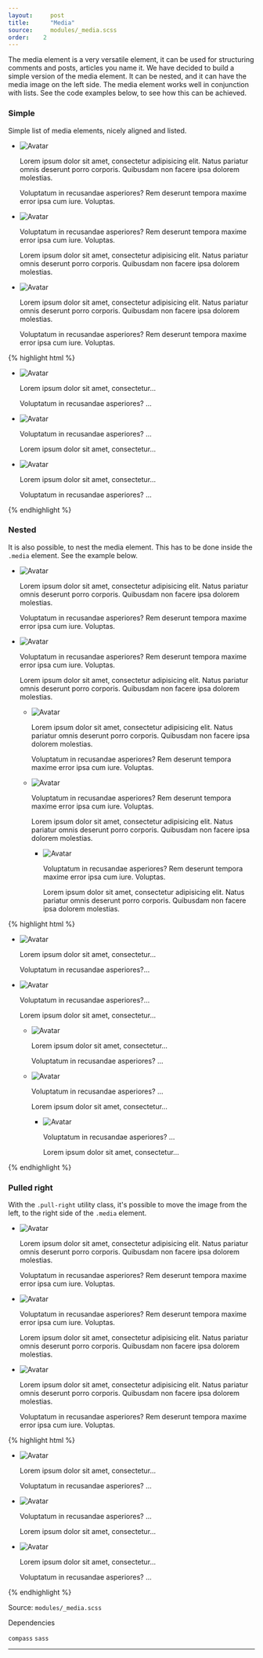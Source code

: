 ```yaml
---
layout:		post
title:		"Media"
source:		modules/_media.scss
order:    2
---
```



<p class="lead">The media element is a very versatile element, it can be used for structuring comments and posts, articles you name it. We have decided to build a simple version of the media element. It can be nested, and it can have the media image on the left side. The media element works well in conjunction with lists. See the code examples below, to see how this can be achieved.</p>

### Simple

Simple list of media elements, nicely aligned and listed.

<div class="m-browser">
  <div class="browser">
    <div class="image">
      <div class="content">
        <ul class="list-unstyled">
          <li class="media">
            <img class="media-image" src="http://placehold.it/50x50&amp;text=1" alt="Avatar">
            <div class="media-body">
              <p>Lorem ipsum dolor sit amet, consectetur adipisicing elit. Natus pariatur omnis deserunt porro corporis. Quibusdam non facere ipsa dolorem molestias.</p>
              <p>Voluptatum in recusandae asperiores? Rem deserunt tempora maxime error ipsa cum iure. Voluptas.</p>
            </div>
          </li> 
          <li class="media">
            <img class="media-image" src="http://placehold.it/50x50&amp;text=2" alt="Avatar">
            <div class="media-body">
              <p>Voluptatum in recusandae asperiores? Rem deserunt tempora maxime error ipsa cum iure. Voluptas.</p>
              <p>Lorem ipsum dolor sit amet, consectetur adipisicing elit. Natus pariatur omnis deserunt porro corporis. Quibusdam non facere ipsa dolorem molestias.</p>
            </div>
          </li>           
          <li class="media">
            <img class="media-image" src="http://placehold.it/50x50&amp;text=3" alt="Avatar">
            <div class="media-body">
              <p>Lorem ipsum dolor sit amet, consectetur adipisicing elit. Natus pariatur omnis deserunt porro corporis. Quibusdam non facere ipsa dolorem molestias.</p>
              <p>Voluptatum in recusandae asperiores? Rem deserunt tempora maxime error ipsa cum iure. Voluptas.</p>
            </div>
          </li>           
        </ul>
      </div>
    </div>
  </div>
{% highlight html %}
<ul class="list-unstyled">
  <li class="media">
    <img class="media-image" src="…" alt="Avatar">
    <div class="media-body">
      <p>Lorem ipsum dolor sit amet, consectetur…</p>
      <p>Voluptatum in recusandae asperiores? …</p>
    </div>
  </li> 
  <li class="media">
    <img class="media-image" src="…" alt="Avatar">
    <div class="media-body">
      <p>Voluptatum in recusandae asperiores? …</p>
      <p>Lorem ipsum dolor sit amet, consectetur…</p>
    </div>
  </li>           
  <li class="media">
    <img class="media-image" src="…" alt="Avatar">
    <div class="media-body">
      <p>Lorem ipsum dolor sit amet, consectetur…</p>
      <p>Voluptatum in recusandae asperiores? …</p>
    </div>
  </li>           
</ul>
{% endhighlight %}
</div>


### Nested

It is also possible, to nest the media element. This has to be done inside the `.media` element. See the example below. 

<div class="m-browser">
  <div class="browser">
    <div class="image">
      <div class="content">
        <ul class="list-unstyled">
          <li class="media">
            <img class="media-image" src="http://placehold.it/50x50&amp;text=1" alt="Avatar">
            <div class="media-body">
              <p>Lorem ipsum dolor sit amet, consectetur adipisicing elit. Natus pariatur omnis deserunt porro corporis. Quibusdam non facere ipsa dolorem molestias.</p>
              <p>Voluptatum in recusandae asperiores? Rem deserunt tempora maxime error ipsa cum iure. Voluptas.</p>
            </div>
          </li> 
          <li class="media">
            <img class="media-image" src="http://placehold.it/50x50&amp;text=2" alt="Avatar">
            <div class="media-body">
              <p>Voluptatum in recusandae asperiores? Rem deserunt tempora maxime error ipsa cum iure. Voluptas.</p>         
              <p>Lorem ipsum dolor sit amet, consectetur adipisicing elit. Natus pariatur omnis deserunt porro corporis. Quibusdam non facere ipsa dolorem molestias.</p>
            </div>
            <ul>
              <li class="media">
                <img class="media-image" src="http://placehold.it/50x50&amp;text=2.1" alt="Avatar">
                <div class="media-body">
                  <p>Lorem ipsum dolor sit amet, consectetur adipisicing elit. Natus pariatur omnis deserunt porro corporis. Quibusdam non facere ipsa dolorem molestias.</p>
                  <p>Voluptatum in recusandae asperiores? Rem deserunt tempora maxime error ipsa cum iure. Voluptas.</p>
                </div>
              </li> 
              <li class="media">
                <img class="media-image" src="http://placehold.it/50x50&amp;text=2.2" alt="Avatar">
                <div class="media-body">
                  <p>Voluptatum in recusandae asperiores? Rem deserunt tempora maxime error ipsa cum iure. Voluptas.</p>          
                  <p>Lorem ipsum dolor sit amet, consectetur adipisicing elit. Natus pariatur omnis deserunt porro corporis. Quibusdam non facere ipsa dolorem molestias.</p>
                </div>
                <ul>
                  <li class="media">
                    <img class="media-image" src="http://placehold.it/50x50&amp;text=2.2.1" alt="Avatar">
                    <div class="media-body">
                      <p>Voluptatum in recusandae asperiores? Rem deserunt tempora maxime error ipsa cum iure. Voluptas.</p>
                      <p>Lorem ipsum dolor sit amet, consectetur adipisicing elit. Natus pariatur omnis deserunt porro corporis. Quibusdam non facere ipsa dolorem molestias.</p>
                    </div>
                  </li>                
                </ul>        
              </li>                   
            </ul>
          </li>                   
        </ul>
      </div>
    </div>
  </div>
{% highlight html %}
<ul class="list-unstyled">
  <li class="media">
    <img class="media-image" src="…" alt="Avatar">
    <div class="media-body">
      <p>Lorem ipsum dolor sit amet, consectetur…</p>
      <p>Voluptatum in recusandae asperiores?…</p>    
    </div>
  </li> 
  <li class="media">
    <img class="media-image" src="…" alt="Avatar">
    <div class="media-body">
      <p>Voluptatum in recusandae asperiores?…</p>         
      <p>Lorem ipsum dolor sit amet, consectetur…</p>
    </div>
    <ul>
      <li class="media">
        <img class="media-image" src="…" alt="Avatar">
        <div class="media-body">
          <p>Lorem ipsum dolor sit amet, consectetur…</p>
          <p>Voluptatum in recusandae asperiores? …</p>
        </div>
      </li> 
      <li class="media">
        <img class="media-image" src="…" alt="Avatar">
        <div class="media-body">
          <p>Voluptatum in recusandae asperiores? …</p>          
          <p>Lorem ipsum dolor sit amet, consectetur…</p>
        </div>
        <ul>
          <li class="media">
            <img class="media-image" src="…" alt="Avatar">
            <div class="media-body">
              <p>Voluptatum in recusandae asperiores? …</p>
              <p>Lorem ipsum dolor sit amet, consectetur…</p>
            </div>
          </li>                
        </ul>        
      </li>                   
    </ul>
  </li>                   
</ul>
{% endhighlight %}
</div>

### Pulled right

With the `.pull-right` utility class, it's possible to move the image from the left, to the right side of the `.media` element.

<div class="m-browser">
  <div class="browser">
    <div class="image">
      <div class="content">
        <ul class="list-unstyled">
          <li class="media">
            <img class="media-image" src="http://placehold.it/50x50&amp;text=1" alt="Avatar">
            <div class="media-body">
              <p>Lorem ipsum dolor sit amet, consectetur adipisicing elit. Natus pariatur omnis deserunt porro corporis. Quibusdam non facere ipsa dolorem molestias.</p>
              <p>Voluptatum in recusandae asperiores? Rem deserunt tempora maxime error ipsa cum iure. Voluptas.</p>
            </div>
          </li> 
          <li class="media">
            <img class="media-image pull-right" src="http://placehold.it/50x50&amp;text=2" alt="Avatar">
            <div class="media-body">
              <p>Voluptatum in recusandae asperiores? Rem deserunt tempora maxime error ipsa cum iure. Voluptas.</p>
              <p>Lorem ipsum dolor sit amet, consectetur adipisicing elit. Natus pariatur omnis deserunt porro corporis. Quibusdam non facere ipsa dolorem molestias.</p>
            </div>
          </li>           
          <li class="media">
            <img class="media-image" src="http://placehold.it/50x50&amp;text=3" alt="Avatar">
            <div class="media-body">
              <p>Lorem ipsum dolor sit amet, consectetur adipisicing elit. Natus pariatur omnis deserunt porro corporis. Quibusdam non facere ipsa dolorem molestias.</p>
              <p>Voluptatum in recusandae asperiores? Rem deserunt tempora maxime error ipsa cum iure. Voluptas.</p>
            </div>
          </li>           
        </ul>
      </div>
    </div>
  </div>
{% highlight html %}
<ul class="list-unstyled">
  <li class="media">
    <img class="media-image" src="…" alt="Avatar">
    <div class="media-body">
      <p>Lorem ipsum dolor sit amet, consectetur…</p>
      <p>Voluptatum in recusandae asperiores? …</p>
    </div>
  </li> 
  <li class="media">
    <img class="media-image pull-right" src="…" alt="Avatar">
    <div class="media-body">
      <p>Voluptatum in recusandae asperiores? …</p>
      <p>Lorem ipsum dolor sit amet, consectetur…</p>
    </div>
  </li>           
  <li class="media">
    <img class="media-image" src="…" alt="Avatar">
    <div class="media-body">
      <p>Lorem ipsum dolor sit amet, consectetur…</p>
      <p>Voluptatum in recusandae asperiores? …</p>
    </div>
  </li>           
</ul>
{% endhighlight %}
</div>

Source: `modules/_media.scss`

Dependencies

`compass`
`sass`

---
